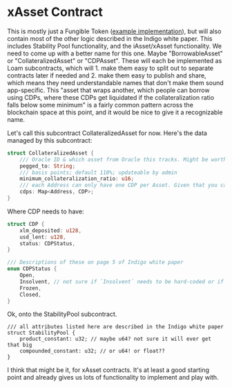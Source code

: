 # xAsset Contract

This is mostly just a Fungible Token ([example implementation](https://github.com/loambuild/loam-sdk/tree/main/examples/soroban/ft)), but will also contain most of the other logic described in the Indigo white paper. This includes Stability Pool functionality, and the iAsset/xAsset functionality. We need to come up with a better name for this one. Maybe "BorrowableAsset" or "CollateralizedAsset" or "CDPAsset". These will each be implemented as Loam subcontracts, which will 1. make them easy to split out to separate contracts later if needed and 2. make them easy to publish and share, which means they need understandable names that don't make them sound app-specific. This "asset that wraps another, which people can borrow using CDPs, where these CDPs get liquidated if the collateralization ratio falls below some minimum" is a fairly common pattern across the blockchain space at this point, and it would be nice to give it a recognizable name.

Let's call this subcontract CollateralizedAsset for now. Here's the data managed by this subcontract:

```rs
struct CollateralizedAsset {
    /// Oracle ID & which asset from Oracle this tracks. Might be worth storing these as separate fields?
    pegged_to: String;
    /// basis points; default 110%; updateable by admin
    minimum_collateralization_ratio: u16;
    /// each Address can only have one CDP per Asset. Given that you can adjust your CDPs freely, that seems fine?
    cdps: Map<Address, CDP>;
}
```

Where CDP needs to have:

```rs
struct CDP {
    xlm_deposited: u128,
    usd_lent: u128,
    status: CDPStatus,
}

/// Descriptions of these on page 5 of Indigo white paper
enum CDPStatus {
    Open,
    Insolvent, // not sure if `Insolvent` needs to be hard-coded or if it can be calculated on-demand while data's small and as part of our eventual indexing layer once data's big
    Frozen,
    Closed,
}
```


Ok, onto the StabilityPool subcontract.

```
/// all attributes listed here are described in the Indigo white paper
struct StabilityPool {
    product_constant: u32; // maybe u64? not sure it will ever get that big
    compounded_constant: u32; // or u64! or float??
}
```

I think that might be it, for xAsset contracts. It's at least a good starting point and already gives us lots of functionality to implement and play with. 
